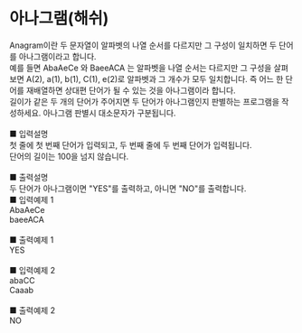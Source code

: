 # 아나그램(해쉬)
Anagram이란 두 문자열이 알파벳의 나열 순서를 다르지만 그 구성이 일치하면 두 단어를 아나그램이라고 합니다.<br>
예를 들면 AbaAeCe 와 BaeeACA 는 알파벳을 나열 순서는 다르지만 그 구성을 살펴보면 A(2), a(1), b(1), C(1), e(2)로 알파벳과 그 개수가 모두 일치합니다. 즉 어느 한 단어를 재배열하면 상대편 단어가 될 수 있는 것을 아나그램이라 합니다.<br>
길이가 같은 두 개의 단어가 주어지면 두 단어가 아나그램인지 판별하는 프로그램을 작성하세요. 아나그램 판별시 대소문자가 구분됩니다.<br>
<br>
■ 입력설명<br>
첫 줄에 첫 번째 단어가 입력되고, 두 번째 줄에 두 번째 단어가 입력됩니다.<br>
단어의 길이는 100을 넘지 않습니다.<br>
<br>
■ 출력설명<br>
두 단어가 아나그램이면 "YES"를 출력하고, 아니면 "NO"를 출력합니다.
<br>
■ 입력예제 1<br>
AbaAeCe<br>
baeeACA<br>
<br>
■ 출력예제 1<br>
YES<br>
<br>
■ 입력예제 2<br>
abaCC<br>
Caaab<br>
<br>
■ 출력예제 2<br>
NO